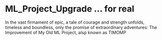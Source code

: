 # ML_Project_Upgrade ... for real 
In the vast firmament of epic, a tale of courage and strength unfolds, timeless and boundless, only the promise of extraordinary adventures: The Improvement of My Old ML Project, alsp known as TIMOMP
